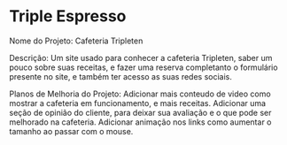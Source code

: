 # Triple Espresso

Nome do Projeto: Cafeteria Tripleten

Descrição: Um site usado para conhecer a cafeteria Tripleten, saber um pouco sobre suas receitas,
e fazer uma reserva completanto o formulário presente no site, e também ter acesso as suas redes sociais.

Planos de Melhoria do Projeto: Adicionar mais conteudo de video como mostrar a cafeteria em funcionamento,
e mais receitas. Adicionar uma seção de opinião do cliente, para deixar sua avaliação e o que pode ser
melhorado na cafeteria. Adicionar animação nos links como aumentar o tamanho ao passar com o mouse.
